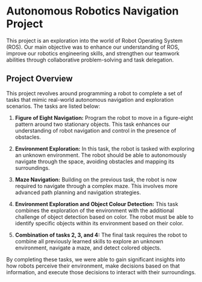 # Autonomous Robotics Navigation Project

This project is an exploration into the world of Robot Operating System (ROS). Our main objective was to enhance our understanding of ROS, improve our robotics engineering skills, and strengthen our teamwork abilities through collaborative problem-solving and task delegation.

## Project Overview

This project revolves around programming a robot to complete a set of tasks that mimic real-world autonomous navigation and exploration scenarios. The tasks are listed below:

1. **Figure of Eight Navigation:** Program the robot to move in a figure-eight pattern around two stationary objects. This task enhances our understanding of robot navigation and control in the presence of obstacles.

2. **Environment Exploration:** In this task, the robot is tasked with exploring an unknown environment. The robot should be able to autonomously navigate through the space, avoiding obstacles and mapping its surroundings.

3. **Maze Navigation:** Building on the previous task, the robot is now required to navigate through a complex maze. This involves more advanced path planning and navigation strategies.

4. **Environment Exploration and Object Colour Detection:** This task combines the exploration of the environment with the additional challenge of object detection based on color. The robot must be able to identify specific objects within its environment based on their color.

5. **Combination of tasks 2, 3, and 4:** The final task requires the robot to combine all previously learned skills to explore an unknown environment, navigate a maze, and detect colored objects.

By completing these tasks, we were able to gain significant insights into how robots perceive their environment, make decisions based on that information, and execute those decisions to interact with their surroundings.
